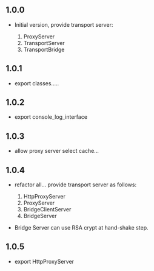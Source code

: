 ## 1.0.0

- Initial version, provide transport server:
    
    1. ProxyServer
    2. TransportServer
    3. TransportBridge
    
## 1.0.1

- export classes.....

## 1.0.2

- export console_log_interface

## 1.0.3

- allow proxy server select cache...

## 1.0.4

- refactor all... provide transport server as follows:

    1. HttpProxyServer
    2. ProxyServer
    3. BridgeClientServer
    4. BridgeServer
    
- Bridge Server can use RSA crypt at hand-shake step.

## 1.0.5

- export HttpProxyServer